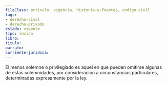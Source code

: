 ```yaml
---
fileClass: articulo, vigencia, historia-y-fuentes, codigo-civil
tags:
- derecho-civil
- derecho-privado
estado: vigente
tipo: inciso
libro:
titulo:
parrafo:
corriente-juridica:
---
```

El menos solemne o privilegiado es aquel en que pueden omitirse algunas de estas solemnidades, por consideración a circunstancias particulares, determinadas expresamente por la ley.